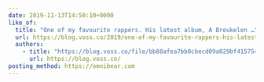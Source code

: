 ```yaml
---
date: 2019-11-13T14:50:10+0000
like_of:
  title: "One of my favourite rappers. His latest album, A Breukelen …"
  url: https://blog.voss.co/2019/one-of-my-favourite-rappers-his-latest
  authors:
    - title: "https://blog.voss.co/file/bb88afea7bb0cbecd09a029bf415754e/thumb.jpg"
      url: https://blog.voss.co/
posting_method: https://omnibear.com
---
```

